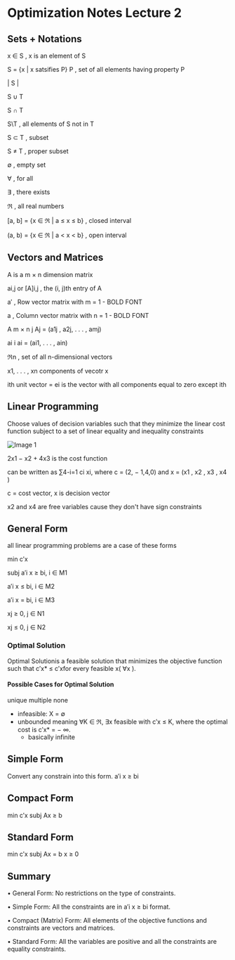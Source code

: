 # Optimization Notes Lecture 2

## Sets + Notations
x ∈ S  ,  x is an element of S

S = {x | x satsifies P} P , set of all elements having property P

| S | 

S ∪ T 

S ∩ T 

S\T , all elements of S not in T

S ⊂ T  , subset

S ≠ T  , proper subset

∅ , empty set

∀ , for all

∃ , there exists

ℜ , all real numbers

[a, b] = {x ∈ ℜ | a ≤ x ≤ b} , closed interval

(a, b) = {x ∈ ℜ | a < x < b} , open interval

## Vectors and Matrices
A is a m × n dimension matrix

ai,j or [A]i,j   , the (i, j)th entry of A

a′ , Row vector  matrix with m = 1 - BOLD FONT

a  ,  Column vector  matrix with n = 1 - BOLD FONT

A m × n j Aj = (a1j , a2j, . . . , amj)

ai i ai = (ai1, . . . , ain)

ℜn , set of all n-dimensional vectors

x1, . . . , xn components of vecotr x

ith unit vector = ei is the vector with all components equal to zero except ith 

## Linear Programming
Choose values of decision variables such that they minimize the linear cost function
subject to a set of linear equality and inequality constraints

![Image 1]([[https://github.com/mayjspencer/CS4433-notes/blob/main/Screen%20Shot%202024-01-26%20at%202.44.41%20PM.png?raw=true]])

2x1 − x2 + 4x3 is the cost function 

can be written as ∑4-i=1 ci xi, where c = (2, − 1,4,0) and x = (x1 , x2 , x3 , x4 )

c = cost vector, x is decision vector

x2 and x4 are free variables cause they don't have sign constraints

## General Form
all linear programming problems are a case of these forms

min c′x

subj a′i x ≥ bi, i ∈ M1

a′i x ≤ bi, i ∈ M2

a′i x = bi, i ∈ M3

xj ≥ 0, j ∈ N1

xj ≤ 0, j ∈ N2

### Optimal Solution
Optimal Solutionis a feasible solution that minimizes the objective function such that
c′x* ≤ c′xfor every feasible x( ∀x ).
#### Possible Cases for Optimal Solution
unique
multiple
none
- infeasible: X = ∅
- unbounded meaning ∀K ∈ ℜ, ∃x feasible with c′x ≤ K, where
the optimal cost is c′x* = − ∞.
    - basically infinite

## Simple Form
Convert any constrain into this form. 
a′i x ≥ bi

## Compact Form
min c′x
subj Ax ≥ b

## Standard Form
min c′x
subj Ax = b
x ≥ 0

## Summary
• General Form: No restrictions on the type of constraints.

• Simple Form: All the constraints are in a′i x ≥ bi format.

• Compact (Matrix) Form: All elements of the objective functions and constraints are
vectors and matrices.

• Standard Form: All the variables are positive and all the constraints are equality
constraints.








